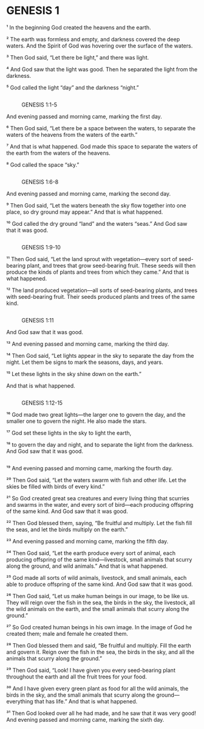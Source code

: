 # GENESIS 1

¹ In the beginning God created the heavens and the earth.&#x20;

² The earth was formless and empty, and darkness covered the deep waters. And the Spirit of God was hovering over the surface of the waters.&#x20;

³ Then God said, “Let there be light,” and there was light.&#x20;

⁴ And God saw that the light was good. Then he separated the light from the darkness.&#x20;

⁵ God called the light “day” and the darkness “night.”&#x20;

<figure><img src="../.gitbook/assets/genesis 1.png" alt=""><figcaption><p>GENESIS 1:1-5</p></figcaption></figure>

And evening passed and morning came, marking the first day.



⁶ Then God said, “Let there be a space between the waters, to separate the waters of the heavens from the waters of the earth.”&#x20;

⁷ And that is what happened. God made this space to separate the waters of the earth from the waters of the heavens.&#x20;

⁸ God called the space “sky.”

<figure><img src="../.gitbook/assets/genesis 1_6-8.png" alt=""><figcaption><p>GENESIS 1:6-8</p></figcaption></figure>

And evening passed and morning came, marking the second day.



⁹ Then God said, “Let the waters beneath the sky flow together into one place, so dry ground may appear.” And that is what happened.&#x20;

¹⁰ God called the dry ground “land” and the waters “seas.” And God saw that it was good.&#x20;

<figure><img src="../.gitbook/assets/gensis 1_9-10.png" alt=""><figcaption><p>GENESIS 1:9-10</p></figcaption></figure>

¹¹ Then God said, “Let the land sprout with vegetation—every sort of seed-bearing plant, and trees that grow seed-bearing fruit. These seeds will then produce the kinds of plants and trees from which they came.” And that is what happened.

¹² The land produced vegetation—all sorts of seed-bearing plants, and trees with seed-bearing fruit. Their seeds produced plants and trees of the same kind.

<figure><img src="../.gitbook/assets/genesis 1_11.png" alt=""><figcaption><p>GENESIS 1:11</p></figcaption></figure>

And God saw that it was good.

¹³ And evening passed and morning came, marking the third day.

¹⁴ Then God said, “Let lights appear in the sky to separate the day from the night. Let them be signs to mark the seasons, days, and years.&#x20;

¹⁵ Let these lights in the sky shine down on the earth.”

And that is what happened.

<figure><img src="../.gitbook/assets/genesis 1_12-15.png" alt=""><figcaption><p>GENESIS 1:12-15</p></figcaption></figure>

¹⁶ God made two great lights—the larger one to govern the day, and the smaller one to govern the night. He also made the stars.&#x20;

¹⁷ God set these lights in the sky to light the earth,&#x20;

¹⁸ to govern the day and night, and to separate the light from the darkness. And God saw that it was good.

<figure><img src="../.gitbook/assets/genesis 1_16-18.png" alt=""><figcaption></figcaption></figure>

¹⁹ And evening passed and morning came, marking the fourth day.&#x20;

²⁰ Then God said, “Let the waters swarm with fish and other life. Let the skies be filled with birds of every kind.”&#x20;

²¹ So God created great sea creatures and every living thing that scurries and swarms in the water, and every sort of bird—each producing offspring of the same kind. And God saw that it was good.&#x20;

²² Then God blessed them, saying, “Be fruitful and multiply. Let the fish fill the seas, and let the birds multiply on the earth.”&#x20;

²³ And evening passed and morning came, marking the fifth day.&#x20;

²⁴ Then God said, “Let the earth produce every sort of animal, each producing offspring of the same kind—livestock, small animals that scurry along the ground, and wild animals.” And that is what happened.&#x20;

²⁵ God made all sorts of wild animals, livestock, and small animals, each able to produce offspring of the same kind. And God saw that it was good.&#x20;

²⁶ Then God said, “Let us make human beings in our image, to be like us. They will reign over the fish in the sea, the birds in the sky, the livestock, all the wild animals on the earth, and the small animals that scurry along the ground.”&#x20;

²⁷ So God created human beings in his own image. In the image of God he created them; male and female he created them.&#x20;

²⁸ Then God blessed them and said, “Be fruitful and multiply. Fill the earth and govern it. Reign over the fish in the sea, the birds in the sky, and all the animals that scurry along the ground.”&#x20;

²⁹ Then God said, “Look! I have given you every seed-bearing plant throughout the earth and all the fruit trees for your food.&#x20;

³⁰ And I have given every green plant as food for all the wild animals, the birds in the sky, and the small animals that scurry along the ground—everything that has life.” And that is what happened.&#x20;

³¹ Then God looked over all he had made, and he saw that it was very good! And evening passed and morning came, marking the sixth day.





